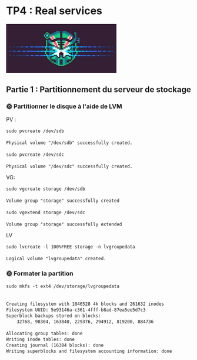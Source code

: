# TP4 : Real services
![Alt text](image.png)

## Partie 1 : Partitionnement du serveur de stockage

### 🌞 Partitionner le disque à l'aide de LVM

PV :
```
sudo pvcreate /dev/sdb

Physical volume "/dev/sdb" successfully created.

sudo pvcreate /dev/sdc

Physical volume "/dev/sdc" successfully created.

```
VG:
```
sudo vgcreate storage /dev/sdb

Volume group "storage" successfully created

sudo vgextend storage /dev/sdc

Volume group "storage" successfully extended
```
LV
```
sudo lvcreate -l 100%FREE storage -n lvgroupedata

Logical volume "lvgroupedata" created.
```

### 🌞 Formater la partition

```
sudo mkfs -t ext4 /dev/storage/lvgroupedata


Creating filesystem with 1046528 4k blocks and 261632 inodes
Filesystem UUID: 5e93146a-c361-4fff-b8ad-87ea5ee5d7c3
Superblock backups stored on blocks:
    32768, 98304, 163840, 229376, 294912, 819200, 884736

Allocating group tables: done
Writing inode tables: done
Creating journal (16384 blocks): done
Writing superblocks and filesystem accounting information: done
```